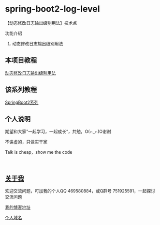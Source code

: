 # spring-boot2-log-level

【动态修改日志输出级别用法】技术点

功能介绍

1. 动态修改日志输出级别用法

## 本项目教程

[动态修改日志输出级别用法](https://hemin.blog.csdn.net/article/details/103241044)

## 该系列教程

[SpringBoot2系列](https://blog.csdn.net/hemin1003/column/info/40170)

## 个人说明

期望和大家”一起学习，一起成长“，共勉，O(∩_∩)O谢谢

不讲虚的，只做实干家

Talk is cheap，show me the code

<br/>


## [关于我](http://heminit.com/about/)

欢迎交流问题，可加我的个人QQ 469580884，或Q群号 751925591，一起探讨交流问题

[我的博客地址](http://blog.csdn.net/hemin1003)

[个人域名](http://heminit.com)